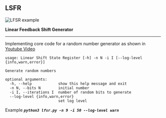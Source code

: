 ## LSFR

![LFSR example](https://www.researchgate.net/profile/Muhammad-Osama-2/publication/292130031/figure/fig5/AS:668783521828901@1536461825862/An-example-of-a-7-bit-LFSR.ppm)

**Linear Feedback Shift Generator**

---

Implementing core code for a random number generator as shown in [Youtube Video](https://www.youtube.com/watch?v=Ks1pw1X22y4)

```
usage: Linear Shift State Register [-h] -n N -i I [--log-level {info,warn,error}]

Generate random numbers

optional arguments:
  -h, --help            show this help message and exit
  -n N, --bits N        initial number
  -i I, --iterations I  number of random bits to generate
  --log-level {info,warn,error}
                        set log level
```

Example ***`python3 lfsr.py -n 9 -i 50 --log-level warn`***
